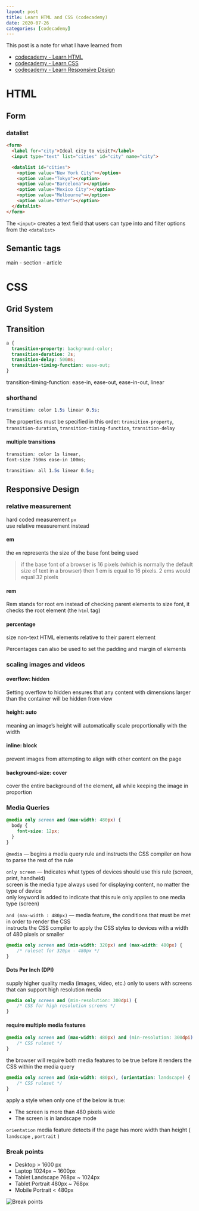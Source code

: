 ```yaml
---
layout: post
title: Learn HTML and CSS (codecademy)
date: 2020-07-26
categories: [codecademy]
---
```


This post is a note for what I have learned from
- [codecademy - Learn HTML](https://www.codecademy.com/learn/learn-html)
- [codecademy - Learn CSS](https://www.codecademy.com/learn/learn-css)
- [codecademy - Learn Responsive Design](https://www.codecademy.com/learn/learn-responsive-design)

# HTML

## Form

### datalist

```html
<form>
  <label for="city">Ideal city to visit?</label>
  <input type="text" list="cities" id="city" name="city">

  <datalist id="cities">
    <option value="New York City"></option>
    <option value="Tokyo"></option>
    <option value="Barcelona"></option>
    <option value="Mexico City"></option>
    <option value="Melbourne"></option>
    <option value="Other"></option>  
  </datalist>
</form>
```

 The `<input>` creates a text field that users can type into and filter options from the `<datalist>`

## Semantic tags

main - section - article

# CSS

## Grid System

## Transition

```css
a {
  transition-property: background-color;
  transition-duration: 2s;
  transition-delay: 500ms;
  transition-timing-function: ease-out;
}
```

transition-timing-function: ease-in, ease-out, ease-in-out, linear

### shorthand

```css
transition: color 1.5s linear 0.5s;
```

The properties must be specified in this order: `transition-property`, `transition-duration`, `transition-timing-function`, `transition-delay`

#### multiple transitions

```css
transition: color 1s linear,
font-size 750ms ease-in 100ms;
```

```css
transition: all 1.5s linear 0.5s;
```



## Responsive Design

### relative measurement

hard coded measurement `px`<br>
use relative measurement instead

#### em

the `em` represents the size of the base font being used

> if the base font of a browser is 16 pixels (which is normally the default size of text in a browser)
> then 1 em is equal to 16 pixels. 2 ems would equal 32 pixels

#### rem

Rem stands for root em
instead of checking parent elements to size font, it checks the root element (the `html` tag)

#### percentage

size non-text HTML elements relative to their parent element

Percentages can also be used to set the padding and margin of elements

### scaling images and videos

#### overflow: hidden

Setting overflow to hidden ensures that any content with dimensions larger than the container will be hidden from view

#### height: auto

meaning an image’s height will automatically scale proportionally with the width

#### inline: block

prevent images from attempting to align with other content on the page

#### background-size: cover

cover the entire background of the element, all while keeping the image in proportion

### Media Queries

```css
@media only screen and (max-width: 480px) {
  body {
    font-size: 12px;
  }
}
```

`@media` — begins a media query rule and instructs the CSS compiler on how to parse the rest of the rule

`only screen` — Indicates what types of devices should use this rule (screen, print, handheld)<br>
screen is the media type always used for displaying content, no matter the type of device<br>
only keyword is added to indicate that this rule only applies to one media type (screen)

`and (max-width : 480px)` — media feature, the conditions that must be met in order to render the CSS<br>
instructs the CSS compiler to apply the CSS styles to devices with a width of 480 pixels or smaller

```css
@media only screen and (min-width: 320px) and (max-width: 480px) {
    /* ruleset for 320px - 480px */
}
```

#### Dots Per Inch (DPI)

supply higher quality media (images, video, etc.) only to users with screens that can support high resolution media

```css
@media only screen and (min-resolution: 300dpi) {
    /* CSS for high resolution screens */
}
```
#### require multiple media features

```css
@media only screen and (max-width: 480px) and (min-resolution: 300dpi) {
    /* CSS ruleset */
}
```

the browser will require both media features to be true before it renders the CSS within the media query

```css
@media only screen and (min-width: 480px), (orientation: landscape) {
    /* CSS ruleset */
}
```

apply a style when only one of the below is true:

- The screen is more than 480 pixels wide
- The screen is in landscape mode

`orientation` media feature detects if the page has more width than height ( `landscape` ,  `portrait` )

### Break points

- Desktop > 1600 px
- Laptop  1024px ~ 1600px
- Tablet Landscape 768px ~ 1024px
- Tablet Portrait 480px ~ 768px
- Mobile Portrait < 480px

![Break points](https://s3.amazonaws.com/codecademy-content/courses/freelance-1/unit-5/screen-sizes.png)

